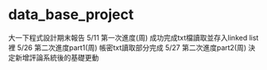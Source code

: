 # data_base_project
大一下程式設計期末報告
5/11 第一次進度(周)
  成功完成txt檔讀取並存入linked list裡
5/26 第二次進度part1(周)
  帳密txt讀取部分完成
5/27 第二次進度part2(周)
  決定新增評論系統後的基礎更動
  
